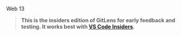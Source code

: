 Web 13
> **This is the insiders edition of GitLens for early feedback and testing. It works best with [VS Code Insiders](https://code.visualstudio.com/insiders).**
